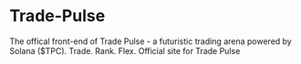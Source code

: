 # Trade-Pulse
The offical front-end of Trade Pulse - a futuristic trading arena powered by Solana ($TPC). Trade. Rank. Flex. Official site for Trade Pulse
